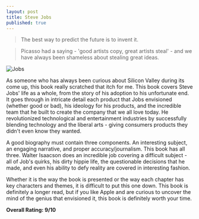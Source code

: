 ```yaml
---
layout: post
title: Steve Jobs
published: true
---
```

> The best way to predict the future is to invent it.

> Picasso had a saying - 'good artists copy, great artists steal' - and we have always been shameless about stealing great ideas.

![Jobs](https://www.washingtonian.com/wp-content/uploads/2015/09/stevejobs1.jpg)

As someone who has always been curious about Silicon Valley during its come up, this book really scratched that itch for me. This book covers Steve Jobs' life as a whole, from the story of his adoption to his unfortunate end. It goes through in intricate detail each product that Jobs envisioned (whether good or bad), his ideology for his products, and the incredible team that he built to create the company that we all love today. He revolutionized technological and entertainment industries by successfully blending technology and the liberal arts - giving consumers products they didn't even know they wanted.

A good biography must contain three components. An interesting subject, an engaging narrative, and proper accuracy/journalism. This book has all three. Walter Isaacson does an incredible job covering a difficult subject - all of Job's quirks, his dirty hippie life, the questionable decisions that he made, and even his ability to defy reality are covered in interesting fashion.

Whether it is the way the book is presented or the way each chapter has key characters and themes, it is difficult to put this one down. This book is definitely a longer read, but if you like Apple and are curious to uncover the mind of the genius that envisioned it, this book is definitely worth your time. 

**Overall Rating: 9/10**
